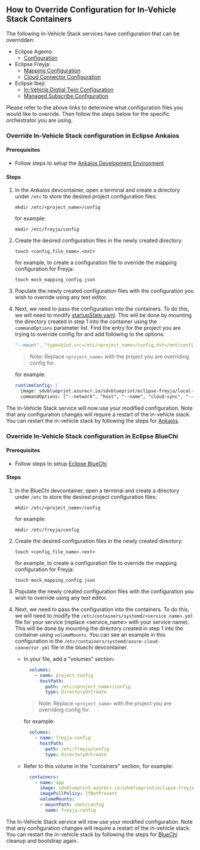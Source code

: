 ## How to Override Configuration for In-Vehicle Stack Containers

The following In-Vehicle Stack services have configuration that can be overridden:

- Eclipse Agemo:
    - [Configuration](https://github.com/eclipse-chariott/Agemo/blob/main/docs/config-overrides.md)
- Eclipse Freyja:
    - [Mapping Configuration](https://github.com/eclipse-ibeji/freyja/blob/main/mapping_clients/in_memory_mock_mapping_client/README.md)
    - [Cloud Connector Configuration](https://github.com/eclipse-ibeji/ibeji-example-applications/blob/main/cloud_connectors/azure/digital_twins_connector/src/core/adt_instance_config.sample.json)
- Eclipse Ibeji:
    - [In-Vehicle Digtial Twin Configuration](https://github.com/eclipse-ibeji/ibeji/blob/main/core/invehicle-digital-twin/template/invehicle_digital_twin_settings.yaml)
    - [Managed Subscribe Configuration](https://github.com/eclipse-ibeji/ibeji/blob/main/core/module/managed_subscribe/template/managed_subscribe_settings.yaml)

Please refer to the above links to determine what configuration files you would like to override. Then follow the steps below for the specific orchestrator you are using.

### Override In-Vehicle Stack configuration in Eclipse Ankaios

#### Prerequisites

- Follow steps to setup the [Ankaios Development Environment](../../eclipse-ankaios/README.md#ankaios-maestro-challenge-development-environment)

#### Steps

1. In the Ankaios devcontainer, open a terminal and create a directory under `/etc` to store the
desired project configuration files:

    ```shell
    mkdir /etc/<project_name>/config
    ```

    for example:

    ```shell
    mkdir /etc/freyja/config
    ```

1. Create the desired configuration files in the newly created directory:

    ```shell
    touch <config_file_name>.<ext>
    ```

    for example, to create a configuration file to override the mapping configuration for Freyja:

    ```shell
    touch mock_mapping_config.json
    ```

1. Populate the newly created configuration files with the configuration you wish to override using
any text editor. 

1. Next, we need to pass the configuration into the containers. To do this, we will need to modify
[startupState.yaml](../../eclipse-ankaios/config/startupState.yaml). This will be done by mounting the
directory created in step 1 into the container using the `commandOptions` parameter list. Find the
entry for the project you are trying to override config for and add following to the options:

    ```yaml
    "--mount", "type=bind,src=/etc/<project_name>/config,dst=/mnt/config,ro=true"
    ```

    >Note: Replace `<project_name>` with the project you are overriding config for.

    for example:

    ```yaml
    runtimeConfig: |
      image: sdvblueprint.azurecr.io/sdvblueprint/eclipse-freyja/local-with-ibeji:0.1.0
      commandOptions: ["--network", "host", "--name", "cloud-sync", "--mount", "type=bind,src=/etc/freyja/config,dst=/mnt/config,ro=true"]
    ```

The In-Vehicle Stack service will now use your modified configuration. Note that any configuration
changes will require a restart of the in-vehicle stack. You can restart the in-vehicle stack by following the steps for
[Ankaios](../../eclipse-ankaios/README.md#startup-check-before-development).

### Override In-Vehicle Stack configuration in Eclipse BlueChi

#### Prerequisites

- Follow steps to setup [Eclipse BlueChi](../../eclipse-bluechi/README.md)

#### Steps

1. In the BlueChi devcontainer, open a terminal and create a directory under `/etc` to store the
desired project configuration files:

    ```shell
    mkdir /etc/<project_name>/config
    ```

    for example:

    ```shell
    mkdir /etc/freyja/config
    ```

1. Create the desired configuration files in the newly created directory:

    ```shell
    touch <config_file_name>.<ext>
    ```

    for example, to create a configuration file to override the mapping configuration for Freyja:

    ```shell
    touch mock_mapping_config.json
    ```

1. Populate the newly created configuration files with the configuration you wish to override using
any text editor. 

1. Next, we need to pass the configuration into the containers. To do this, we will need to modify
the `/etc/containers/systemd/<service_name>.yml` file for your service (replace <service_name> with your service name). This will be done by mounting the
directory created in step 1 into the container using `volumeMounts`. You can see an example in this configuration in the `/etc/containers/systemd/azure-cloud-connector.yml` file in the bluechi devcontainer.
    - In your file, add a "volumes" section:

      ```yaml
        volumes:
          - name: project-config
            hostPath:
              path: /etc/<project_name>/config
              type: DirectoryOrCreate
      ```

      >Note: Replace `<project_name>` with the project you are overriding config for.

      for example:

        ```yaml
          volumes:
            - name: freyja-config
              hostPath:
                path: /etc/freyja/config
                type: DirectoryOrCreate
        ```

    - Refer to this volume in the "containers" section, for example:
      ```yaml
        containers:
          - name: app
            image: sdvblueprint.azurecr.io/sdvblueprint/eclipse-freyja/azure-cloud-connector:0.1.0
            imagePullPolicy: IfNotPresent
            volumeMounts:
            - mountPath: /mnt/config
              name: freyja-config
      ```

The In-Vehicle Stack service will now use your modified configuration. Note that any configuration
changes will require a restart of the in-vehicle stack. You can restart the in-vehicle stack by following the steps for
[BlueChi](../../eclipse-bluechi/README.md#bootstrapping) cleanup and bootstrap again.
